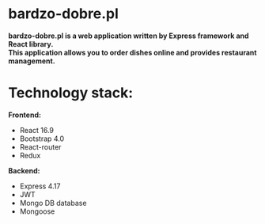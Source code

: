 # bardzo-dobre.pl


**bardzo-dobre.pl is a web application written by Express framework and React library. \
This application allows you to order dishes online and provides restaurant management.**


# Technology stack:

**Frontend:**
-	React 16.9
-	Bootstrap 4.0
-	React-router
- Redux

**Backend:**
-	Express 4.17
-	JWT
- Mongo DB database
- Mongoose 

